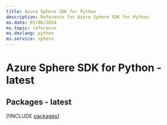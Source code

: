 ```yaml
---
title: Azure Sphere SDK for Python
description: Reference for Azure Sphere SDK for Python
ms.date: 05/06/2024
ms.topic: reference
ms.devlang: python
ms.service: sphere
---
```

# Azure Sphere SDK for Python - latest
## Packages - latest
[!INCLUDE [packages](sphere-index.md)]